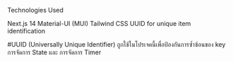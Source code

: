 Technologies Used

Next.js 14
Material-UI (MUI)
Tailwind CSS
UUID for unique item identification

#UUID (Universally Unique Identifier) ถูกใช้ในโปรเจคนี้เพื่อป้องกันการซ้ำซ้อนของ key การจัดการ State และ การจัดการ Timer
